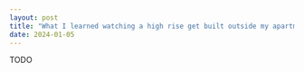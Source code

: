 ```yaml
---
layout: post
title: "What I learned watching a high rise get built outside my apartment window"
date: 2024-01-05
---
```


TODO
